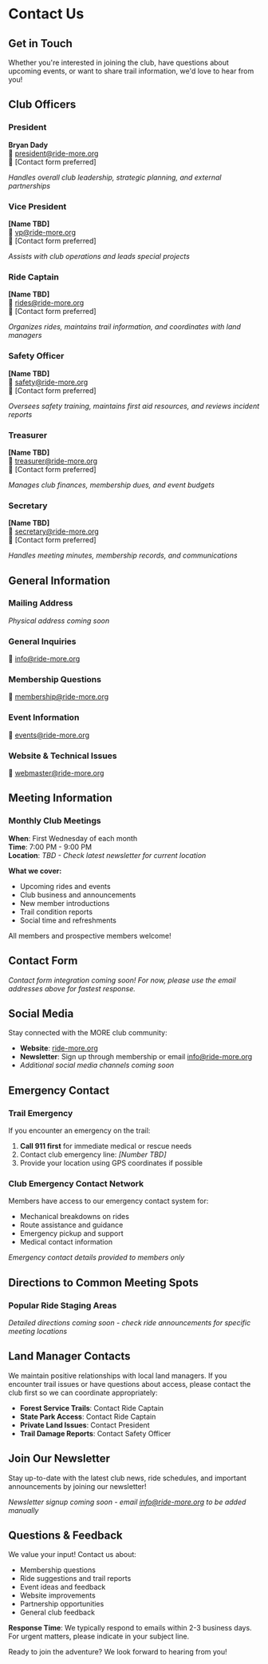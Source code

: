 # Contact Us

## Get in Touch

Whether you're interested in joining the club, have questions about upcoming events, or want to share trail information, we'd love to hear from you!

## Club Officers

### President
**Bryan Dady**  
📧 president@ride-more.org  
📱 [Contact form preferred]

*Handles overall club leadership, strategic planning, and external partnerships*

### Vice President  
**[Name TBD]**  
📧 vp@ride-more.org  
📱 [Contact form preferred]

*Assists with club operations and leads special projects*

### Ride Captain
**[Name TBD]**  
📧 rides@ride-more.org  
📱 [Contact form preferred]  

*Organizes rides, maintains trail information, and coordinates with land managers*

### Safety Officer
**[Name TBD]**  
📧 safety@ride-more.org  
📱 [Contact form preferred]

*Oversees safety training, maintains first aid resources, and reviews incident reports*

### Treasurer
**[Name TBD]**  
📧 treasurer@ride-more.org  
📱 [Contact form preferred]

*Manages club finances, membership dues, and event budgets*

### Secretary
**[Name TBD]**  
📧 secretary@ride-more.org  
📱 [Contact form preferred]

*Handles meeting minutes, membership records, and communications*

## General Information

### Mailing Address
*Physical address coming soon*

### General Inquiries
📧 info@ride-more.org

### Membership Questions  
📧 membership@ride-more.org

### Event Information
📧 events@ride-more.org

### Website & Technical Issues
📧 webmaster@ride-more.org

## Meeting Information

### Monthly Club Meetings
**When**: First Wednesday of each month  
**Time**: 7:00 PM - 9:00 PM  
**Location**: *TBD - Check latest newsletter for current location*

**What we cover:**
- Upcoming rides and events
- Club business and announcements  
- New member introductions
- Trail condition reports
- Social time and refreshments

All members and prospective members welcome!

## Contact Form

*Contact form integration coming soon! For now, please use the email addresses above for fastest response.*

## Social Media

Stay connected with the MORE club community:

- **Website**: [ride-more.org](https://ride-more.org)
- **Newsletter**: Sign up through membership or email info@ride-more.org
- *Additional social media channels coming soon*

## Emergency Contact

### Trail Emergency
If you encounter an emergency on the trail:
1. **Call 911 first** for immediate medical or rescue needs
2. Contact club emergency line: *[Number TBD]*
3. Provide your location using GPS coordinates if possible

### Club Emergency Contact Network
Members have access to our emergency contact system for:
- Mechanical breakdowns on rides
- Route assistance and guidance  
- Emergency pickup and support
- Medical contact information

*Emergency contact details provided to members only*

## Directions to Common Meeting Spots

### Popular Ride Staging Areas
*Detailed directions coming soon - check ride announcements for specific meeting locations*

## Land Manager Contacts

We maintain positive relationships with local land managers. If you encounter trail issues or have questions about access, please contact the club first so we can coordinate appropriately:

- **Forest Service Trails**: Contact Ride Captain
- **State Park Access**: Contact Ride Captain  
- **Private Land Issues**: Contact President
- **Trail Damage Reports**: Contact Safety Officer

## Join Our Newsletter

Stay up-to-date with the latest club news, ride schedules, and important announcements by joining our newsletter!

*Newsletter signup coming soon - email info@ride-more.org to be added manually*

## Questions & Feedback

We value your input! Contact us about:
- Membership questions
- Ride suggestions and trail reports
- Event ideas and feedback
- Website improvements
- Partnership opportunities
- General club feedback

**Response Time**: We typically respond to emails within 2-3 business days. For urgent matters, please indicate in your subject line.

Ready to join the adventure? We look forward to hearing from you!
